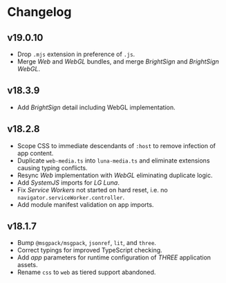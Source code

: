 # Changelog
## v19.0.10
- Drop `.mjs` extension in preference of `.js`.
- Merge _Web_ and _WebGL_ bundles, and merge _BrightSign_ and _BrightSign WebGL_.

## v18.3.9
- Add _BrightSign_ detail including WebGL implementation.

## v18.2.8
- Scope CSS to immediate descendants of `:host` to remove infection of app content.
- Duplicate `web-media.ts` into `luna-media.ts` and eliminate extensions causing typing conflicts.
- Resync _Web_ implementation with _WebGL_ eliminating duplicate logic.
- Add _SystemJS_ imports for _LG Luna_.
- Fix _Service Workers_ not started on hard reset, i.e. no `navigator.serviceWorker.controller`.
- Add module manifest validation on app imports.

## v18.1.7
- Bump `@msgpack/msgpack`, `jsonref`, `lit`, and `three`.
- Correct typings for improved TypeScript checking.
- Add _app_ parameters for runtime configuration of _THREE_ application assets.
- Rename `css` to `web` as tiered support abandoned.

